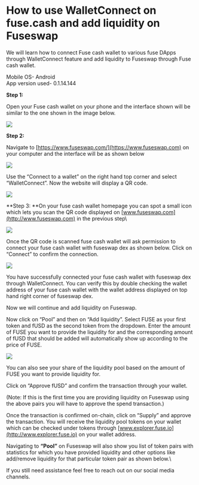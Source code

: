 # How to use WalletConnect on fuse.cash and add liquidity on Fuseswap

We will learn how to connect Fuse cash wallet to various fuse DApps through WalletConnect feature and add liquidity to Fuseswap through Fuse cash wallet.

Mobile OS- Android\
App version used- 0.1.14.144

**Step 1:**

Open your Fuse cash wallet on your phone and the interface shown will be similar to the one shown in the image below.

![](<../../.gitbook/assets/0 (3).jpeg>)

**Step 2:**

Navigate to [https://www.fuseswap.com/](https://www.fuseswap.com) on your computer and the interface will be as shown below

![](<../../.gitbook/assets/1 (17).png>)

Use the “Connect to a wallet” on the right hand top corner and select “WalletConnect”. Now the website will display a QR code.

![](<../../.gitbook/assets/2 (17).png>)

**Step 3: **On your fuse cash wallet homepage you can spot a small icon which lets you scan the QR code displayed on [www.fuseswap.com](http://www.fuseswap.com) in the previous step\


![](<../../.gitbook/assets/3 (3).jpeg>)

Once the QR code is scanned fuse cash wallet will ask permission to connect your fuse cash wallet with fuseswap dex as shown below. Click on “Connect” to confirm the connection.

![](<../../.gitbook/assets/4 (3).jpeg>)

You have successfully connected your fuse cash wallet with fuseswap dex through WalletConnect. You can verify this by double checking the wallet address of your fuse cash wallet with the wallet address displayed on top hand right corner of fuseswap dex.

Now we will continue and add liquidity on Fuseswap.

Now click on “Pool” and then on “Add liquidity”. Select FUSE as your first token and fUSD as the second token from the dropdown. Enter the amount of FUSE you want to provide the liquidity for and the corresponding amount of fUSD that should be added will automatically show up according to the price of FUSE.  

![](<../../.gitbook/assets/5 (13).png>)

You can also see your share of the liquidity pool based on the amount of FUSE you want to provide liquidity for. 

Click on “Approve fUSD” and confirm the transaction through your wallet. 

(Note: If this is the first time you are providing liquidity on Fuseswap using the above pairs you will have to approve the spend transaction.) 

Once the transaction is confirmed on-chain, click on “Supply” and approve the transaction. You will receive the liquidity pool tokens on your wallet which can be checked under tokens through [www.explorer.fuse.io](http://www.explorer.fuse.io) on your wallet address.

Navigating to **“Pool”** on Fuseswap will also show you list of token pairs with statistics for which you have provided liquidity and other options like add/remove liquidity for that particular token pair as shown below.\


If you still need assistance feel free to reach out on our social media channels.
